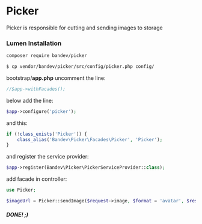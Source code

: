 # Picker

Picker is responsible for cutting and sending images to storage

### Lumen Installation

```sh
composer require bandev/picker
```

```sh
$ cp vendor/bandev/picker/src/config/picker.php config/
```

bootstrap/**app.php** uncomment the line:

```php
//$app->withFacades();
```

below add the line:
```php
$app->configure('picker');
```

and this:

```php
if (!class_exists('Picker')) {
    class_alias('Bandev\Picker\Facades\Picker', 'Picker');
}
```

and register the service provider:

```php
$app->register(Bandev\Picker\PickerServiceProvider::class);
```

add facade in controller:
```php
use Picker;
```

```php
$imageUrl = Picker::sendImage($request->image, $format = 'avatar', $resource = 'user', $resourceId = 1);
```
##### **DONE! ;)**
